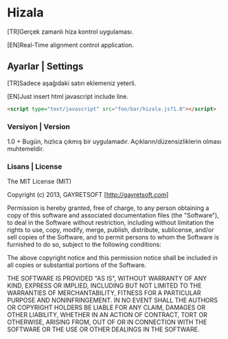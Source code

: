 # Hizala #

[TR]Gerçek zamanlı hiza kontrol uygulaması.

[EN]Real-Time alignment control application.

## Ayarlar | Settings ##

[TR]Sadece aşağıdaki satırı eklemeniz yeterli.


[EN]Just insert html javascript include line.


```html
<script type="text/javascript" src="foo/bar/hizala.js?1.0"></script>
```

### Versiyon | Version ###
 
 1.0 + Bugün, hızlıca çıkmış bir uygulamadır. Açıkların/düzensizliklerin olması muhtemeldir.

### Lisans | License ###

The MIT License (MIT)

Copyright (c) 2013, GAYRETSOFT [http://gayretsoft.com]

Permission is hereby granted, free of charge, to any person obtaining a copy of
this software and associated documentation files (the "Software"), to deal in
the Software without restriction, including without limitation the rights to
use, copy, modify, merge, publish, distribute, sublicense, and/or sell copies of
the Software, and to permit persons to whom the Software is furnished to do so,
subject to the following conditions:

The above copyright notice and this permission notice shall be included in all
copies or substantial portions of the Software.

THE SOFTWARE IS PROVIDED "AS IS", WITHOUT WARRANTY OF ANY KIND, EXPRESS OR
IMPLIED, INCLUDING BUT NOT LIMITED TO THE WARRANTIES OF MERCHANTABILITY, FITNESS
FOR A PARTICULAR PURPOSE AND NONINFRINGEMENT. IN NO EVENT SHALL THE AUTHORS OR
COPYRIGHT HOLDERS BE LIABLE FOR ANY CLAIM, DAMAGES OR OTHER LIABILITY, WHETHER
IN AN ACTION OF CONTRACT, TORT OR OTHERWISE, ARISING FROM, OUT OF OR IN
CONNECTION WITH THE SOFTWARE OR THE USE OR OTHER DEALINGS IN THE SOFTWARE.
